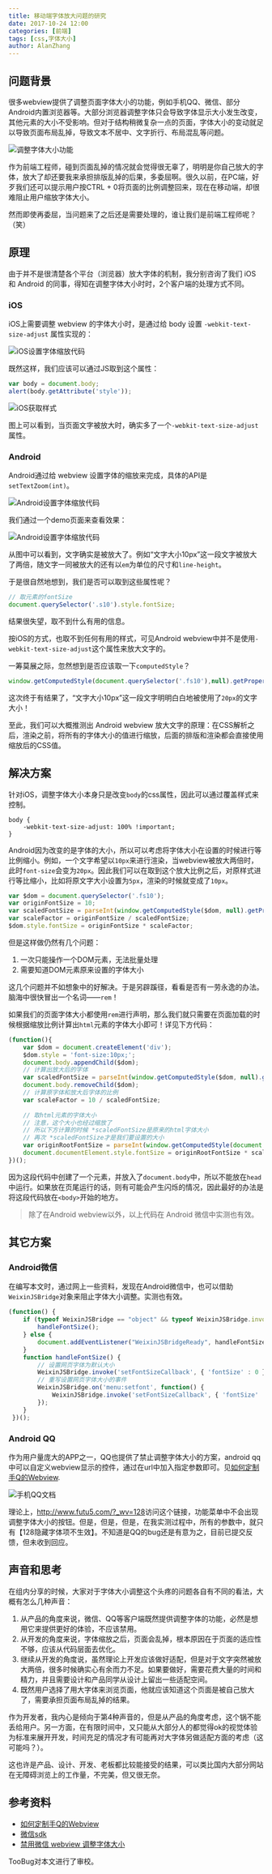 ```yaml
---
title: 移动端字体放大问题的研究
date: 2017-10-24 12:00
categories: [前端]
tags: [css,字体大小]
author: AlanZhang
---
```


## 问题背景

很多webview提供了调整页面字体大小的功能，例如手机QQ、微信、部分Android内置浏览器等。大部分浏览器调整字体只会导致字体显示大小发生改变，其他元素的大小不受影响。但对于结构稍微复杂一点的页面，字体大小的变动就足以导致页面布局乱掉，导致文本不居中、文字折行、布局混乱等问题。

![调整字体大小功能](/images/2017-10-24-mobile-browser-font-size/1.png)

作为前端工程师，碰到页面乱掉的情况就会觉得很无辜了，明明是你自己放大的字体，放大了却还要我来承担排版乱掉的后果，多委屈啊。很久以前，在PC端，好歹我们还可以提示用户按CTRL + 0将页面的比例调整回来，现在在移动端，却很难阻止用户缩放字体大小。

然而即使再委屈，当问题来了之后还是需要处理的，谁让我们是前端工程师呢？（笑）

## 原理

由于并不是很清楚各个平台（浏览器）放大字体的机制，我分别咨询了我们 iOS 和 Android 的同事，得知在调整字体大小时时，2个客户端的处理方式不同。

<!-- more -->

### iOS

iOS上需要调整 webview 的字体大小时，是通过给 body 设置 `-webkit-text-size-adjust` 属性实现的：

![iOS设置字体缩放代码](/images/2017-10-24-mobile-browser-font-size/2.png)
 
既然这样，我们应该可以通过JS取到这个属性：

```javascript
var body = document.body;
alert(body.getAttribute('style'));
```

![iOS获取样式](/images/2017-10-24-mobile-browser-font-size/3.png)

图上可以看到，当页面文字被放大时，确实多了一个`-webkit-text-size-adjust`属性。

### Android

Android通过给 webview 设置字体的缩放来完成，具体的API是`setTextZoom(int)`。

![Android设置字体缩放代码](/images/2017-10-24-mobile-browser-font-size/4.png)

我们通过一个demo页面来查看效果：

![Android设置字体缩放代码](/images/2017-10-24-mobile-browser-font-size/5.jpg)

从图中可以看到，文字确实是被放大了。例如“文字大小10px”这一段文字被放大了两倍，随文字一同被放大的还有以`em`为单位的尺寸和`line-height`。

于是很自然地想到，我们是否可以取到这些属性呢？

```javascript
// 取元素的fontSize
document.querySelector('.s10').style.fontSize;
```

结果很失望，取不到什么有用的信息。

按iOS的方式，也取不到任何有用的样式，可见Android webview中并不是使用`-webkit-text-size-adjust`这个属性来放大文字的。

一筹莫展之际，忽然想到是否应该取一下`computedStyle`？

```javascript
window.getComputedStyle(document.querySelector('.fs10'),null).getPropertyValue('font-size')
```

这次终于有结果了，“文字大小10px”这一段文字明明白白地被使用了`20px`的文字大小！

至此，我们可以大概推测出 Android webview 放大文字的原理：在CSS解析之后，渲染之前，将所有的字体大小的值进行缩放，后面的排版和渲染都会直接使用缩放后的CSS值。

## 解决方案

针对iOS，调整字体大小本身只是改变`body`的css属性，因此可以通过覆盖样式来控制。
    
```
body {
    -webkit-text-size-adjust: 100% !important;
}
```

Android因为改变的是字体的大小，所以可以考虑将字体大小在设置的时候进行等比例缩小。例如，一个文字希望以`10px`来进行渲染，当webview被放大两倍时，此时`font-size`会变为`20px`。因此我们可以在取到这个放大比例之后，对原样式进行等比缩小，比如将原文字大小设置为`5px`，渲染的时候就变成了`10px`。

```javascript
var $dom = document.querySelector('.fs10');
var originFontSize = 10;
var scaledFontSize = parseInt(window.getComputedStyle($dom, null).getPropertyValue('font-size'));
var scaleFactor = originFontSize / scaledFontSize;
$dom.style.fontSize = originFontSize * scaleFactor;
```

但是这样做仍然有几个问题：

1. 一次只能操作一个DOM元素，无法批量处理
2. 需要知道DOM元素原来设置的字体大小

这几个问题并不如想象中的好解决。于是另辟蹊径，看看是否有一劳永逸的办法。脑海中很快冒出一个名词——`rem`！

如果我们的页面字体大小都使用`rem`进行声明，那么我们就只需要在页面加载的时候根据缩放比例计算出`html`元素的字体大小即可！详见下方代码：

```javascript
(function(){
    var $dom = document.createElement('div');
    $dom.style = 'font-size:10px;';
    document.body.appendChild($dom);
    // 计算出放大后的字体
    var scaledFontSize = parseInt(window.getComputedStyle($dom, null).getPropertyValue('font-size'));
    document.body.removeChild($dom);
    // 计算原字体和放大后字体的比例
    var scaleFactor = 10 / scaledFontSize;
    
    // 取html元素的字体大小
    // 注意，这个大小也经过缩放了
    // 所以下方计算的时候 *scaledFontSize是原来的html字体大小
    // 再次 *scaledFontSize才是我们要设置的大小
    var originRootFontSize = parseInt(window.getComputedStyle(document.documentElement, null).getPropertyValue('font-size'));
    document.documentElement.style.fontSize = originRootFontSize * scaleFactor * scaleFactor + 'px';
})();
```

因为这段代码中创建了一个元素，并放入了`document.body`中，所以不能放在`head`中运行。如果放在页尾运行的话，则有可能会产生闪烁的情况，因此最好的办法是将这段代码放在`<body>`开始的地方。

> 除了在Android webview以外，以上代码在 Android 微信中实测也有效。

## 其它方案

### Android微信

在编写本文时，通过网上一些资料，发现在Android微信中，也可以借助`WeixinJSBridge`对象来阻止字体大小调整。实测也有效。

```javascript
(function() {
    if (typeof WeixinJSBridge == "object" && typeof WeixinJSBridge.invoke == "function") {
        handleFontSize();
    } else {
        document.addEventListener("WeixinJSBridgeReady", handleFontSize, false);
    }
    function handleFontSize() {
        // 设置网页字体为默认大小
        WeixinJSBridge.invoke('setFontSizeCallback', { 'fontSize' : 0 });
        // 重写设置网页字体大小的事件
        WeixinJSBridge.on('menu:setfont', function() {
            WeixinJSBridge.invoke('setFontSizeCallback', { 'fontSize' : 0 });
        });
    }
 })();
```

### Android QQ

作为用户量庞大的APP之一，QQ也提供了禁止调整字体大小的方案，android qq中可以自定义webview显示的控件，通过在url中加入指定参数即可。见[如何定制手Q的Webview](http://wiki.open.qq.com/wiki/%E5%A6%82%E4%BD%95%E5%AE%9A%E5%88%B6%E6%89%8BQ%E7%9A%84Webview).

![手机QQ文档](/images/2017-10-24-mobile-browser-font-size/6.png)

理论上，<http://www.futu5.com/?_wv=128>访问这个链接，功能菜单中不会出现调整字体大小的按钮。但是，但是，但是，在我实测过程中，所有的参数中，就只有【128隐藏字体项不生效】。不知道是QQ的bug还是有意为之，目前已提交反馈，但未收到回应。

## 声音和思考

在组内分享的时候，大家对于字体大小调整这个头疼的问题各自有不同的看法，大概有怎么几种声音：

1. 从产品的角度来说，微信、QQ等客户端既然提供调整字体的功能，必然是想用它来提供更好的体验，不应该禁用。
2. 从开发的角度来说，字体缩放之后，页面会乱掉，根本原因在于页面的适应性不够，应该从代码层面去优化。
3. 继续从开发的角度说，虽然理论上开发应该做好适配，但是对于文字突然被放大两倍，很多时候确实心有余而力不足。如果要做好，需要花费大量的时间和精力，并且需要设计和产品同学从设计上留出一些适配空间。
4. 既然用户选择了用大字体来浏览页面，他就应该知道这个页面是被自己放大了，需要承担页面布局乱掉的结果。

作为开发者，我内心是倾向于第4种声音的，但是从产品的角度考虑，这个锅不能丢给用户。另一方面，在有限时间中，又只能从大部分人的都觉得ok的视觉体验为标准来展开开发，时间充足的情况才有可能再对大字体另做适配方面的考虑（这可能吗？）。

这也许是产品、设计、开发、老板都比较能接受的结果，可以类比国内大部分网站在无障碍浏览上的工作量，不完美，但又很无奈。

## 参考资料

- [如何定制手Q的Webview](http://wiki.open.qq.com/wiki/%E5%A6%82%E4%BD%95%E5%AE%9A%E5%88%B6%E6%89%8BQ%E7%9A%84Webview)
- [微信sdk](http://qydev.weixin.qq.com/wiki/index.php?title=%E5%BE%AE%E4%BF%A1JS-SDK%E6%8E%A5%E5%8F%A3#.E9.99.84.E5.BD.953-.E6.89.80.E6.9C.89JS.E6.8E.A5.E5.8F.A3.E5.88.97.E8.A1.A8)
- [禁用微信 webview 调整字体大小](https://zhuanlan.zhihu.com/p/21574121)

TooBug对本文进行了审校。

